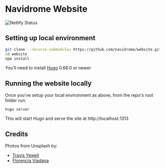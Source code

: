 # Navidrome Website

![Netlify Status](https://api.netlify.com/api/v1/badges/fc69beaf-8f79-41a0-9032-5dc4e9221acf/deploy-status)

## Setting up local environment

```bash
git clone --recurse-submodules https://github.com/navidrome/website.git
cd website
npm install
```

You'll need to install [Hugo](https://gohugo.io/) 0.66.0 or newer

## Running the website locally

Once you've setup your local environment as above, from the repo's root folder run:

```
hugo server
```

This will start Hugo and serve the site at http://localhost:1313

## Credits

Photos from Unsplash by:
* [Travis Yewell](https://unsplash.com/@shutters_guild?utm_source=unsplash&amp;utm_medium=referral&amp;utm_content=creditCopyText)
* [Florencia Viadana](https://unsplash.com/@florenciaviadana?utm_source=unsplash&amp;utm_medium=referral&amp;utm_content=creditCopyText")
